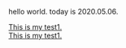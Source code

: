 <!DOCTYPE html>
<html>
<head>
	<title>10743014</title>
</head>
<body>
<p>hello world. today is 2020.05.06.</p>
<a href="test1.html">This is my test1.</a><br>
<a href="test2.html">This is my test1.</a>
</body>
</html>
